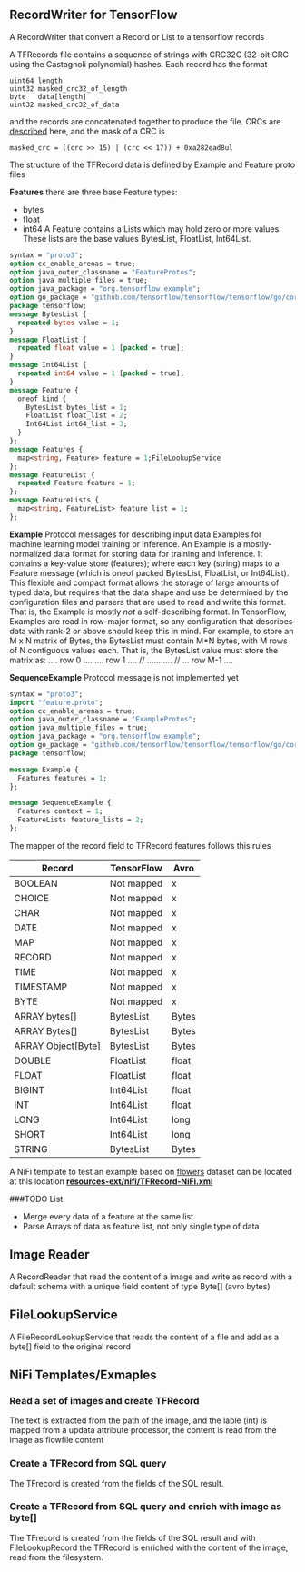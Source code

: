 ## RecordWriter for TensorFlow

A RecordWriter that convert a Record or List<Record> to a tensorflow records 

A TFRecords file contains a sequence of strings with CRC32C (32-bit CRC using the Castagnoli polynomial) hashes. Each record has the format

```
uint64 length
uint32 masked_crc32_of_length
byte   data[length]
uint32 masked_crc32_of_data
```
and the records are concatenated together to produce the file. CRCs are [described](https://en.wikipedia.org/wiki/Cyclic_redundancy_check) here, and the mask of a CRC is

```
masked_crc = ((crc >> 15) | (crc << 17)) + 0xa282ead8ul
```

The structure of the TFRecord data is defined by Example and Feature proto files

**Features** there are three base Feature types:
 * bytes
 * float
 * int64
A Feature contains a Lists which may hold zero or more values. These lists are the base values BytesList, FloatList, Int64List. 

```proto
syntax = "proto3";
option cc_enable_arenas = true;
option java_outer_classname = "FeatureProtos";
option java_multiple_files = true;
option java_package = "org.tensorflow.example";
option go_package = "github.com/tensorflow/tensorflow/tensorflow/go/core/example";
package tensorflow;
message BytesList {
  repeated bytes value = 1;
}
message FloatList {
  repeated float value = 1 [packed = true];
}
message Int64List {
  repeated int64 value = 1 [packed = true];
}
message Feature {
  oneof kind {
    BytesList bytes_list = 1;
    FloatList float_list = 2;
    Int64List int64_list = 3;
  }
};
message Features {
  map<string, Feature> feature = 1;FileLookupService
};
message FeatureList {
  repeated Feature feature = 1;
};
message FeatureLists {
  map<string, FeatureList> feature_list = 1;
};
```

**Example** Protocol messages for describing input data Examples for machine learning model training or inference.
An Example is a mostly-normalized data format for storing data for training and inference.  It contains a key-value store (features); where each key (string) maps to a Feature message (which is oneof packed BytesList, FloatList, or Int64List).  This flexible and compact format allows the storage of large amounts of typed data, but requires that the data shape and use be determined by the configuration files and parsers that are used to read and write this format.  That is, the Example is mostly *not* a self-describing format.  In TensorFlow, Examples are read in row-major format, so any configuration that describes data with rank-2 or above should keep this in mind.  For example, to store an M x N matrix of Bytes, the BytesList must contain M*N bytes, with M rows of N contiguous values each.  That is, the BytesList value must store the matrix as:   .... row 0 .... .... row 1 .... // ...........  // ... row M-1 ....

**SequenceExample** Protocol message is not implemented yet  

```proto
syntax = "proto3";
import "feature.proto";
option cc_enable_arenas = true;
option java_outer_classname = "ExampleProtos";
option java_multiple_files = true;
option java_package = "org.tensorflow.example";
option go_package = "github.com/tensorflow/tensorflow/tensorflow/go/core/example";
package tensorflow;

message Example {
  Features features = 1;
};

message SequenceExample {
  Features context = 1;
  FeatureLists feature_lists = 2;
};

```

The mapper of the record field to TFRecord features follows this rules


 |Record|TensorFlow|Avro|
 |------|----------|----|
 |BOOLEAN|Not mapped|x|
 |CHOICE|Not mapped|x|
 |CHAR|Not mapped|x|
 |DATE|Not mapped|x|
 |MAP|Not mapped|x|
 |RECORD|Not mapped|x|
 |TIME|Not mapped|x|
 |TIMESTAMP|Not mapped|x|
 |BYTE|Not mapped|x|
 |ARRAY bytes[]|BytesList|Bytes|
 |ARRAY Bytes[]|BytesList|Bytes|
 |ARRAY Object[Byte]|BytesList|Bytes|
 |DOUBLE|FloatList|float|
 |FLOAT|FloatList|float|
 |BIGINT|Int64List|float|
 |INT|Int64List|float|
 |LONG|Int64List|long|
 |SHORT|Int64List|long|
 |STRING|BytesList|Bytes|

A NiFi template to test an example based on [flowers](https://storage.googleapis.com/download.tensorflow.org/example_images/flower_photos.tgz) dataset can be located at this location [**resources-ext/nifi/TFRecord-NiFi.xml**](resource-ext/nifi/TFRecord-NiFi.xml)  


###TODO List

 * Merge every data of a feature at the same list
 * Parse Arrays of data as feature list, not only single type of data


## Image Reader

A RecordReader that read the content of a image and write as record with a default schema with a unique field content of type Byte[] (avro bytes)

## FileLookupService

A FileRecordLookupService that reads the content of a file and add as a byte[] field to the original record


## NiFi Templates/Exmaples

### Read a set of images and create TFRecord
The text is extracted from the path of the image, and the lable (int) is mapped from a updata attribute processor, the content is read from the image as flowfile content

### Create a TFRecord from SQL query
The TFrecord is created from the fields of the SQL result.

### Create a TFRecord from SQL query and enrich with image as byte[]
The TFrecord is created from the fields of the SQL result and with FileLookupRecord the TFRecord is enriched with the content of the image, read from the filesystem.
 